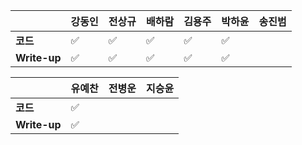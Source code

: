 |              | 강동인 |        전상규      | 배하람 | 김용주 | 박하윤 | 송진범 |
| ------------ | ------ | ----------------- | ------ | ------ | ------ | ------ |
| **코드**     |	✅|:white_check_mark:| :white_check_mark: | :white_check_mark: |:white_check_mark:|        |
| **Write-up** |	✅|:white_check_mark:| :white_check_mark: | :white_check_mark: |:white_check_mark:|        |

|              | 유예찬 | 전병운 | 지승윤 |
| ------------ | ------ | ------ | ------ |
| **코드**     | :white_check_mark: |  |        |
| **Write-up** | :white_check_mark: |      |        |

